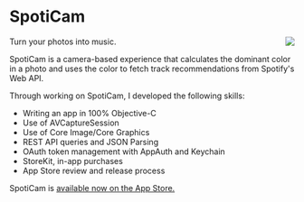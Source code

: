 # SpotiCam
<img src = "SpotiCam Demo.gif" align = "right">

Turn your photos into music.

SpotiCam is a camera-based experience that calculates the dominant color in a photo and uses the color to fetch track recommendations from Spotify's Web API.

Through working on SpotiCam, I developed the following skills:

* Writing an app in 100% Objective-C
* Use of AVCaptureSession
* Use of Core Image/Core Graphics
* REST API queries and JSON Parsing
* OAuth token management with AppAuth and Keychain
* StoreKit, in-app purchases
* App Store review and release process

SpotiCam is [available now on the App Store.](https://apps.apple.com/us/app/spoticam/id1556162433)
